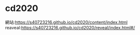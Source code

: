 # cd2020
網站:https://s40723216.github.io/cd2020/content/index.html
reaveal:https://s40723216.github.io/cd2020/reveal/index.html#/

